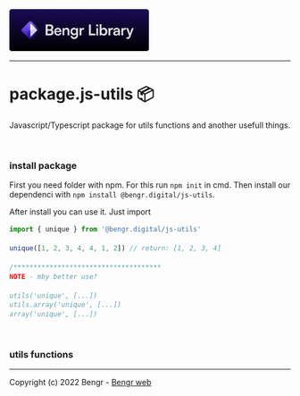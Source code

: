 <img src='./logo.png' style='width: 250px' alt='logo' />

---

# package.js-utils 📦

Javascript/Typescript package for utils functions and another usefull things.

<br>

### install package

First you need folder with npm. For this run `npm init` in cmd.
Then install our dependenci with `npm install @bengr.digital/js-utils`.

After install you can use it. Just import

```ts
import { unique } from '@bengr.digital/js-utils'

unique([1, 2, 3, 4, 4, 1, 2]) // return: [1, 2, 3, 4]

/*************************************
NOTE - mby better use?

utils('unique', [...])
utils.array('unique', [...])
array('unique', [...])
```

<br>

### utils functions

---

Copyright (c) 2022 Bengr - [Bengr web](bengr.cz)
